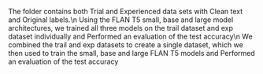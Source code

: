 The folder contains both Trial and Experienced data sets with Clean text and Original labels.\n
Using the FLAN T5 small, base and large model architectures, we trained all three models on the trail dataset and exp dataset individually and Performed an evaluation of the test accuracy\n
We combined the trail and exp datasets to create a single dataset, which we then used to train the small, base and large FLAN T5 models and Performed an evaluation of the test accuracy
